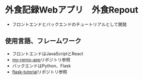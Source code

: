 # 外食記録Webアプリ　外食Repout
- フロントエンドとバックエンドのチュートリアルとして開発

## 使用言語、フレームワーク
- フロントエンドはJavaScriptとReact
- [my-remix-app]()リポジトリ参照
- バックエンドはPython、Flask
- [flask-tutorial]()リポジトリ参照
